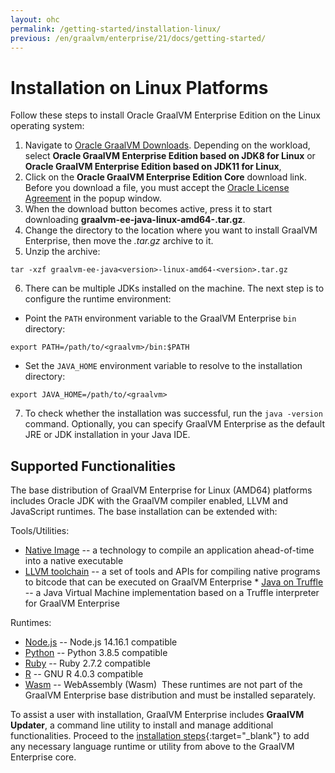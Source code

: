 ```yaml
---
layout: ohc
permalink: /getting-started/installation-linux/
previous: /en/graalvm/enterprise/21/docs/getting-started/
---
```


# Installation on Linux Platforms

Follow these steps to install Oracle GraalVM Enterprise Edition on the Linux operating system:

1. Navigate to [Oracle GraalVM Downloads](https://www.oracle.com/downloads/graalvm-downloads.html?selected_tab=21). Depending on the workload, select  **Oracle GraalVM Enterprise Edition based on JDK8 for Linux** or **Oracle GraalVM Enterprise Edition based on JDK11 for Linux**,
2. Click on the **Oracle GraalVM Enterprise Edition Core** download link. Before you download a file, you must accept the [Oracle License Agreement](https://www.oracle.com/downloads/licenses/graalvm-otn-license.html) in the popup window.
3. When the download button becomes active, press it to start downloading **graalvm-ee-java<version>-linux-amd64-<version>.tar.gz**.
4. Change the directory to the location where you want to install GraalVM Enterprise, then move the _.tar.gz_ archive to it.
5. Unzip the archive:
 ```shell
 tar -xzf graalvm-ee-java<version>-linux-amd64-<version>.tar.gz
 ```
6. There can be multiple JDKs installed on the machine. The next step is to configure the runtime environment:
  - Point the `PATH` environment variable to the GraalVM Enterprise `bin` directory:
  ```shell
  export PATH=/path/to/<graalvm>/bin:$PATH
  ```
  - Set the `JAVA_HOME` environment variable to resolve to the installation directory:
  ```shell
  export JAVA_HOME=/path/to/<graalvm>
  ```
7. To check whether the installation was successful, run the `java -version` command.
Optionally, you can specify GraalVM Enterprise as the default JRE or JDK installation in your Java IDE.

## Supported Functionalities

The base distribution of GraalVM Enterprise for Linux (AMD64) platforms includes Oracle JDK with the GraalVM compiler enabled, LLVM and JavaScript runtimes.
The base installation can be extended with:

Tools/Utilities:
* [Native Image](/en/graalvm/enterprise/21/docs/reference-manual/enterprise-native-image/) -- a technology to compile an application ahead-of-time into a native executable
* [LLVM toolchain](/en/graalvm/enterprise/21/docs/reference-manual/llvm/) -- a set of tools and APIs for compiling native programs to bitcode that can be executed on GraalVM Enterprise
​* [Java on Truffle](/en/graalvm/enterprise/21/docs/reference-manual/java-on-truffle/) -- a Java Virtual Machine implementation based on a Truffle interpreter for GraalVM Enterprise

Runtimes:
* [Node.js](/en/graalvm/enterprise/21/docs/reference-manual/js/) -- Node.js 14.16.1 compatible
* [Python](/en/graalvm/enterprise/21/docs/reference-manual/python/) -- Python 3.8.5 compatible
* [Ruby](/en/graalvm/enterprise/21/docs/reference-manual/ruby/) -- Ruby 2.7.2 compatible
* [R](/en/graalvm/enterprise/21/docs/reference-manual/r/) -- GNU R 4.0.3 compatible
* [Wasm](/en/graalvm/enterprise/21/docs/reference-manual/wasm/) -- WebAssembly (Wasm)
​
These runtimes are not part of the GraalVM Enterprise base distribution and must be installed separately.

To assist a user with installation, GraalVM Enterprise includes
**GraalVM Updater**, a command line utility to install and manage additional
functionalities. Proceed to the [installation steps](/en/graalvm/enterprise/21/docs/reference-manual/graalvm-updater/#component-installation){:target="_blank"}
to add any necessary language runtime or utility from above to the GraalVM Enterprise core.
